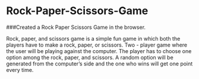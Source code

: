 # Rock-Paper-Scissors-Game
###Created a Rock Paper Scissors Game in the browser. 

Rock, paper, and scissors game is a simple fun game in which both the players have to make a rock, paper, or scissors. 
Two - player game where the user will be playing against the computer.
The player has to choose one option among the rock, paper, and scissors. 
A random option will be generated from the computer’s side and the one who wins will get one point every time.

